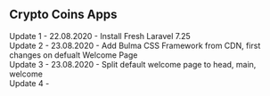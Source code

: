 Crypto Coins Apps
---
Update 1 - 22.08.2020 - Install Fresh Laravel 7.25 <br />
Update 2 - 23.08.2020 - Add Bulma CSS Framework from CDN, first changes on defualt Welcome Page <br />
Update 3 - 23.08.2020 - Split default welcome page to head, main, welcome <br />
Update 4 - 